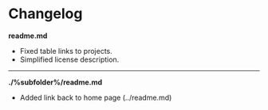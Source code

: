 # Changelog

**readme.md**
* Fixed table links to projects.
* Simplified license description.

---

**./%subfolder%/readme.md**
* Added link back to home page (../readme.md)
